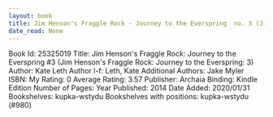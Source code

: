 ```yaml
---
layout: book
title: Jim Henson's Fraggle Rock - Journey to the Everspring  no. 3 (Jim Henson's Fraggle Rock - Journey to the Everspring - 3)
date_read: None
---
```


Book Id: 25325019
Title: Jim Henson's Fraggle Rock: Journey to the Everspring #3 (Jim Henson's Fraggle Rock: Journey to the Everspring: 3)
Author: Kate Leth
Author l-f: Leth, Kate
Additional Authors: Jake Myler
ISBN: 
My Rating: 0
Average Rating: 3.57
Publisher: Archaia
Binding: Kindle Edition
Number of Pages: 
Year Published: 2014
Date Added: 2020/01/31
Bookshelves: kupka-wstydu
Bookshelves with positions: kupka-wstydu (#980)

